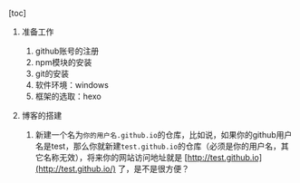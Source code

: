 [toc]

1. 准备工作

   1. github账号的注册
   2. npm模块的安装
   3. git的安装
   4. 软件环境：windows
   5. 框架的选取：hexo

   

2. 博客的搭建

   1. 新建一个名为`你的用户名.github.io`的仓库，比如说，如果你的github用户名是test，那么你就新建`test.github.io`的仓库（必须是你的用户名，其它名称无效），将来你的网站访问地址就是 [http://test.github.io](http://test.github.io/) 了，是不是很方便？

